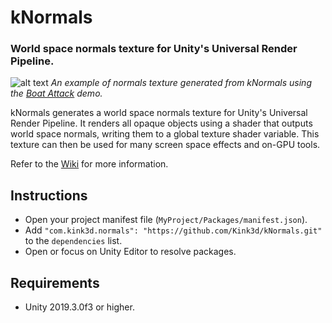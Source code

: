 # kNormals
### World space normals texture for Unity's Universal Render Pipeline.

![alt text](https://github.com/Kink3d/kNormals/wiki/Images/Home00.png?raw=true)
*An example of normals texture generated from kNormals using the [Boat Attack](https://github.com/Verasl/BoatAttack) demo.*

kNormals generates a world space normals texture for Unity's Universal Render Pipeline. It renders all opaque objects using a shader that outputs world space normals, writing them to a global texture shader variable. This texture can then be used for many screen space effects and on-GPU tools.

Refer to the [Wiki](https://github.com/Kink3d/kNormals/wiki/Home) for more information.

## Instructions
- Open your project manifest file (`MyProject/Packages/manifest.json`).
- Add `"com.kink3d.normals": "https://github.com/Kink3d/kNormals.git"` to the `dependencies` list.
- Open or focus on Unity Editor to resolve packages.

## Requirements
- Unity 2019.3.0f3 or higher.